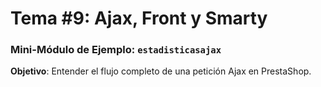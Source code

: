 # Tema #9: Ajax, Front y Smarty

### Mini-Módulo de Ejemplo: `estadisticasajax`&#x20;

**Objetivo**: Entender el flujo completo de una petición Ajax en PrestaShop.
